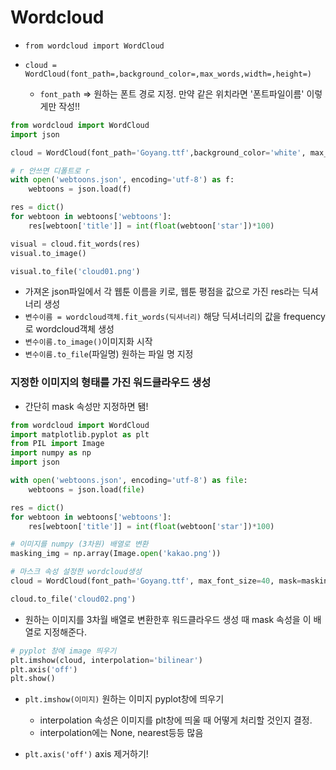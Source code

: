 # Wordcloud

- `from wordcloud import WordCloud`

- `cloud = WordCloud(font_path=,background_color=,max_words,width=,height=)`
  - `font_path` => 원하는 폰트 경로 지정. 만약 같은 위치라면 '폰트파일이름' 이렇게만 작성!!



```python
from wordcloud import WordCloud
import json

cloud = WordCloud(font_path='Goyang.ttf',background_color='white', max_words=30, width=400, height=300)

# r 안쓰면 디폴트로 r
with open('webtoons.json', encoding='utf-8') as f:
    webtoons = json.load(f)

res = dict()
for webtoon in webtoons['webtoons']:
    res[webtoon['title']] = int(float(webtoon['star'])*100)

visual = cloud.fit_words(res)
visual.to_image()

visual.to_file('cloud01.png')
```

- 가져온 json파일에서 각 웹툰 이름을 키로, 웹툰 평점을 값으로 가진 res라는 딕셔너리 생성
- `변수이름 = wordcloud객체.fit_words(딕셔너리)` 해당 딕셔너리의 값을 frequency로 wordcloud객체 생성
- `변수이름.to_image()`이미지화 시작 
- `변수이름.to_file`(파일명) 원하는 파일 명 지정



### 지정한 이미지의 형태를 가진 워드클라우드 생성

- 간단히 mask 속성만 지정하면 됌!

```python
from wordcloud import WordCloud
import matplotlib.pyplot as plt
from PIL import Image
import numpy as np
import json

with open('webtoons.json', encoding='utf-8') as file:
    webtoons = json.load(file)

res = dict()
for webtoon in webtoons['webtoons']:
    res[webtoon['title']] = int(float(webtoon['star'])*100)

# 이미지를 numpy (3차원) 배열로 변환
masking_img = np.array(Image.open('kakao.png'))

# 마스크 속성 설정한 wordcloud생성
cloud = WordCloud(font_path='Goyang.ttf', max_font_size=40, mask=masking_img, background_color='white').fit_words(res)

cloud.to_file('cloud02.png')

```

- 원하는 이미지를 3차월 배열로 변환한후 워드클라우드 생성 때 mask 속성을 이 배열로 지정해준다.



```python
# pyplot 창에 image 띄우기
plt.imshow(cloud, interpolation='bilinear')
plt.axis('off')
plt.show()
```

- `plt.imshow(이미지)` 원하는 이미지 pyplot창에 띄우기
  - interpolation 속성은 이미지를 plt창에 띄울 때 어떻게 처리할 것인지 결정.
  - interpolation에는 None, nearest등등 많음

- `plt.axis('off')` axis 제거하기!

